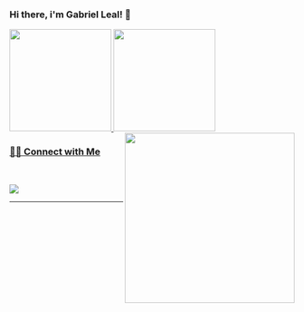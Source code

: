 <!--
**GabLeal/GabLeal** is a ✨ _special_ ✨ repository because its `README.md` (this file) appears on your GitHub profile.

Here are some ideas to get you started:

- 🔭 I’m currently working on ...
- 🌱 I’m currently learning ...
- 👯 I’m looking to collaborate on ...
- 🤔 I’m looking for help with ...
- 💬 Ask me about ...
- 📫 How to reach me: ...
- 😄 Pronouns: ...
- ⚡ Fun fact: ...
-->

### Hi there, i'm Gabriel Leal! 👋


<div>
  <a href="https://github.com/GabLeal">
  <img height="180em" src="https://github-readme-stats.vercel.app/api?username=GabLeal&show_icons=true&theme=dracula&include_all_commits=true&count_private=true"/>
  <img height="180em" src="https://github-readme-stats.vercel.app/api/top-langs/?username=GabLeal&layout=compact&langs_count=7&theme=dracula"/>
  <img align='right' src="https://media.giphy.com/media/ZVik7pBtu9dNS/giphy.gif" width="300">
</div>

<!-- <h3>About Me 👨🏻💻  </h3>

- 🤔 &nbsp; Exploring new technologies and developing software solutions and quick hacks.

- 🎓 &nbsp; studying information systems at the UNIFEI - federal university of itajuba.

- 🌱 &nbsp; Learning about Cloud Tech, Systems Design.

- ✍️ &nbsp; Pursuing App Development as hobbies/side hustles.



<h3>🛠 Tech Stack</h3>



- 💻 &nbsp; Dart | Python | C | MySQL

- 🌐 &nbsp; Flutter | HTML | CSS | JavaScript | Bootstrap | Materialize

- 🛢 &nbsp; MySQL | MongoDB

- 🔧 &nbsp; Git



<h3>🛠 To Learn</h3>

- 🔧 &nbsp; AWS | Docker🐳 | Firebase | flask

<hr> -->


<h3> 🤝🏻 Connect with Me </h3>

<br>

[<img src="https://img.shields.io/badge/linkedin-%230077B5.svg?&style=for-the-badge&logo=linkedin&logoColor=white" />](https://www.linkedin.com/in/gabriel-leal-a06563163/) 

<hr>
